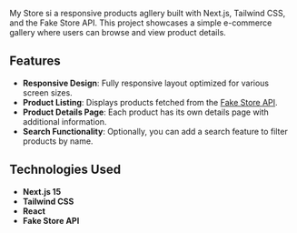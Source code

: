 My Store si a responsive products agllery built with Next.js, Tailwind CSS, and the Fake Store API. This project showcases a simple e-commerce gallery where users can browse and view product details.

## Features

- **Responsive Design**: Fully responsive layout optimized for various screen sizes.
- **Product Listing**: Displays products fetched from the [Fake Store API](https://fakestoreapi.com).
- **Product Details Page**: Each product has its own details page with additional information.
- **Search Functionality**: Optionally, you can add a search feature to filter products by name.

## Technologies Used

- **Next.js 15**
- **Tailwind CSS**
- **React**
- **Fake Store API**
